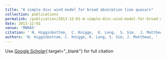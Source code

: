 ```yaml
---
title: "A simple disc wind model for broad absorption line quasars"
collection: publications
permalink: /publication/2013-12-01-A-simple-disc-wind-model-for-broad-absorption-line-quasars
date: 2013-12-01
venue: 'MNRAS'
citation: ' N. Higginbottom,  C. Knigge,  K. Long,  S. Sim,  J. Matthews, &quot;A simple disc wind model for broad absorption line quasars.&quot; MNRAS, 2013.'
authors: 'N. Higginbottom, C. Knigge, K. Long, S. Sim, J. Matthews, '
---
```

Use [Google Scholar](https://scholar.google.com/scholar?q=A+simple+disc+wind+model+for+broad+absorption+line+quasars){:target="_blank"} for full citation
